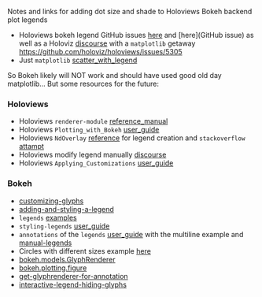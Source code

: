 Notes and links for adding dot size and shade to Holoviews Bokeh backend plot legends

* Holoviews bokeh legend GitHub issues [here](https://github.com/bokeh/bokeh/issues/2603) and [here](GitHub issue) as well as a Holoviz [discourse](https://discourse.holoviz.org/t/point-size-legend/4330) with a `matplotlib` getaway
https://github.com/holoviz/holoviews/issues/5305
* Just `matplotlib` [scatter_with_legend](https://matplotlib.org/stable/gallery/lines_bars_and_markers/scatter_with_legend.html)

So Bokeh likely will NOT work and should have used good old day matplotlib... But some resources for the future:

### Holoviews
* Holoviews `renderer-module` [reference_manual](https://holoviews.org/reference_manual/holoviews.plotting.bokeh.html#renderer-module)
* Holoviews `Plotting_with_Bokeh` [user_guide](https://holoviews.org/user_guide/Plotting_with_Bokeh.html#working-with-bokeh-directly)
* Holoviews `NdOverlay` [reference](https://holoviews.org/reference/containers/bokeh/NdOverlay.html) for legend creation and `stackoverflow` [attampt](https://stackoverflow.com/questions/64744222/holoviews-ndoverlay-legend)
* Holoviews modify legend manually [discourse](https://discourse.holoviz.org/t/manually-modify-legend/2128/2)
* Holoviews `Applying_Customizations` [user_guide](https://holoviews.org/user_guide/Applying_Customizations.html#split-into-style-plot-and-norm-options)

### Bokeh
* [customizing-glyphs](https://docs.bokeh.org/en/latest/docs/first_steps/first_steps_2.html#customizing-glyphs)
* [adding-and-styling-a-legend](https://docs.bokeh.org/en/latest/docs/first_steps/first_steps_3.html#adding-and-styling-a-legend)
* `legends` [examples](https://docs.bokeh.org/en/latest/docs/examples/models/legends.html)
* `styling-legends` [user_guide](https://docs.bokeh.org/en/latest/docs/user_guide/styling/plots.html#styling-legends)
* `annotations` of the `legends` [user_guide](https://docs.bokeh.org/en/latest/docs/user_guide/basic/annotations.html#legends) with the multiline example and [manual-legends](https://docs.bokeh.org/en/latest/docs/user_guide/basic/annotations.html#manual-legends)
* Circles with different sizes example [here](https://docs.bokeh.org/en/latest/docs/reference/models/glyphs/circle.html#circle)
* [bokeh.models.GlyphRenderer](https://docs.bokeh.org/en/latest/docs/reference/models/renderers.html#bokeh.models.GlyphRenderer)
* [bokeh.plotting.figure](https://docs.bokeh.org/en/latest/docs/reference/plotting/figure.html)
* [get-glyphrenderer-for-annotation](https://stackoverflow.com/questions/55187376/bokeh-how-to-get-glyphrenderer-for-annotation)
* [interactive-legend-hiding-glyphs](https://stackoverflow.com/questions/62020096/python-bokeh-interactive-legend-hiding-glyphs-not-working)